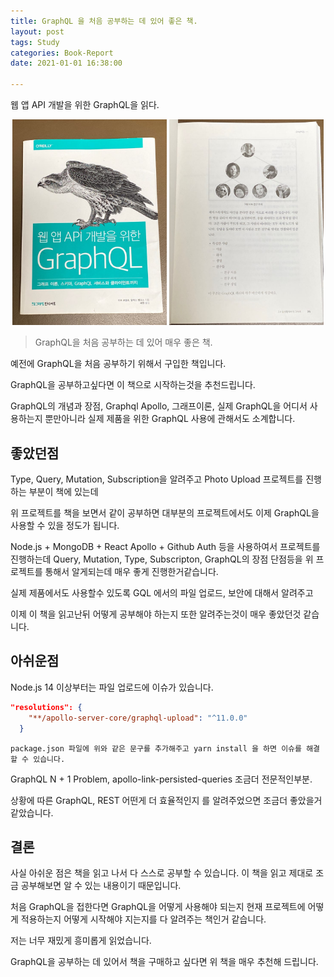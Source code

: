 ```yaml
---
title: GraphQL 을 처음 공부하는 데 있어 좋은 책.
layout: post
tags: Study 
categories: Book-Report
date: 2021-01-01 16:38:00 

--- 
```


웹 앱 API 개발을 위한 GraphQL을 읽다.

<div style="display: inline-block;text-align: center;">
    <img src="/images/GQL_Book1.png" height="50%" width="49%">
    <img src="/images/GQL_Book2.png" height="50%" width="49%">
</div>

> GraphQL을 처음 공부하는 데 있어 매우 좋은 책.

예전에 GraphQL을 처음 공부하기 위해서 구입한 책입니다.

GraphQL을 공부하고싶다면 이 책으로 시작하는것을 추천드립니다.

GraphQL의 개념과 장점, Graphql Apollo, 그래프이론, 실제 GraphQL을 어디서 사용하는지 뿐만아니라 실제 제품을 위한 GraphQL 사용에 관해서도 소계합니다.

## 좋았던점

Type, Query, Mutation, Subscription을 알려주고 Photo Upload 프로젝트를 진행하는 부분이 책에 있는데

위 프로젝트를 책을 보면서 같이 공부하면 대부분의 프로젝트에서도 이제 GraphQL을 사용할 수 있을 정도가 됩니다.

Node.js + MongoDB + React Apollo + Github Auth 등을 사용하여서 프로젝트를 진행하는데 Query, Mutation, Type, Subscripton, GraphQL의 장점 단점등을 위 프로젝트를 통해서 알게되는데 매우 좋게 진행한거같습니다.

실제 제품에서도 사용할수 있도록 GQL 에서의 파일 업로드, 보안에 대해서 알려주고

이제 이 책을 읽고난뒤 어떻게 공부해야 하는지 또한 알려주는것이 매우 좋았던것 같습니다.

## 아쉬운점

Node.js 14 이상부터는 파일 업로드에 이슈가 있습니다.

``` json
"resolutions": {
    "**/apollo-server-core/graphql-upload": "^11.0.0"
  }
```

`package.json 파일에 위와 같은 문구를 추가해주고 yarn install 을 하면 이슈를 해결할 수 있습니다.`


GraphQL N + 1 Problem, apollo-link-persisted-queries
 조금더 전문적인부분.

상황에 따른 GraphQL, REST 어떤게 더 효율적인지 를 알려주었으면 조금더 좋았을거 같았습니다.

## 결론

사실 아쉬운 점은 책을 읽고 나서 다 스스로 공부할 수 있습니다. 이 책을 읽고 제대로 조금 공부해보면 알 수 있는 내용이기 때문입니다.

처음 GraphQL을 접한다면 GraphQL을 어떻게 사용해야 되는지 현재 프로젝트에 어떻게 적용하는지 어떻게 시작해야 지는지를 다 알려주는 책인거 같습니다.

저는 너무 재밌게 흥미롭게 읽었습니다.

GraphQL을 공부하는 데 있어서 책을 구매하고 싶다면 위 책을 매우 추천해 드립니다.